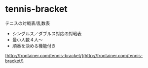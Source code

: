 tennis-bracket
==============

テニスの対戦表/乱数表

* シングルス／ダブルス対応の対戦表  
* 最小人数４人〜  
* 順番を決める機能付き  

[http://frontainer.com/tennis-bracket/](http://frontainer.com/tennis-bracket/)